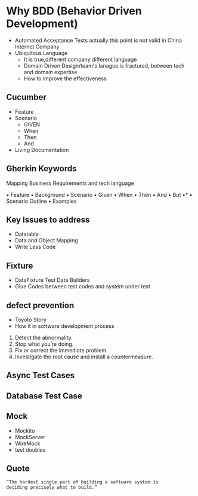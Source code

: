 # Why BDD (Behavior Driven Development)

- Automated Acceptance Tests
  actually this point is not valid in China Internet Company
- Ubiquitous Language
  * It is true,different company different language
  * Domain Driven Design/team's lanague is fractured, between tech
    and domain expertise
  * How to improve the effectiveness

## Cucumber

- Feature
- Scenario
  * GIVEN
  * When
  * Then
  * And
- Living Documentation

## Gherkin Keywords

Mapping Business Requirements and tech language

• Feature
• Background
• Scenario
• Given
• When
• Then
• And
• But
•*
• Scenario Outline • Examples

## Key Issues to address
- Datatable
- Data and Object Mapping
- Write Less Code

## Fixture
- DataFixture
 Test Data Builders
- Glue Codes between test codes and system under test

## defect prevention
- Toyoto Story
- How it in software development process
1. Detect the abnormality.
2. Stop what you’re doing.
3. Fix or correct the immediate problem.
4. Investigate the root cause and install a countermeasure.

## Async Test Cases

## Database Test Case

## Mock
- Mockito
- MockServer
- WireMock
- test doubles

## Quote

>
    “The hardest single part of building a software system is 
    deciding precisely what to build.”